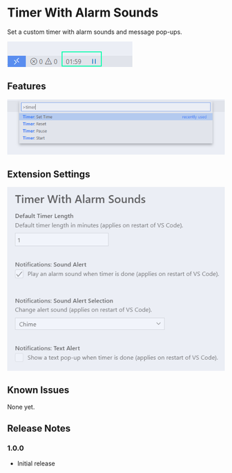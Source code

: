 # Timer With Alarm Sounds

Set a custom timer with alarm sounds and message pop-ups.

![Preview](statusBar.png)

## Features

![Features](commands.png)

## Extension Settings

![Settings](settings.png)

## Known Issues

None yet.

## Release Notes

### 1.0.0

-   Initial release
